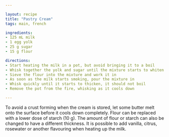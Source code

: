 ```yaml
---

layout: recipe
title: "Pastry Cream"
tags: main, french

ingredients:
- 125 mL milk
- 1 egg yolk
- 25 g sugar
- 15 g flour

directions:
- Start heating the milk in a pot, but avoid bringing it to a boil
- Whisk together the yolk and sugar until the mixture starts to whiten
- Sieve the flour into the mixture and work it in
- As soon as the milk starts smoking, pour the mixture in
- Whisk quickly until it starts to thicken, it should not boil
- Remove the pot from the fire, whisking as it cools down

---
```


To avoid a crust forming when the cream is stored, let some butter melt onto the surface before it cools down completely.
Flour can be replaced with a lower dose of starch (10 g). The amount of flour or starch can also be changed to have a different thickness.
It is possible to add vanilla, citrus, rosewater or another flavouring when heating up the milk.
